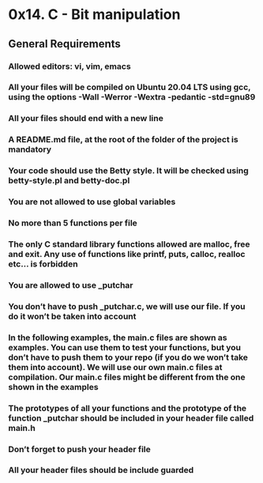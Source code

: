 # 0x14. C - Bit manipulation
## General Requirements
### Allowed editors: vi, vim, emacs
### All your files will be compiled on Ubuntu 20.04 LTS using gcc, using the options -Wall -Werror -Wextra -pedantic -std=gnu89
### All your files should end with a new line
### A README.md file, at the root of the folder of the project is mandatory
### Your code should use the Betty style. It will be checked using betty-style.pl and betty-doc.pl
### You are not allowed to use global variables
### No more than 5 functions per file
### The only C standard library functions allowed are malloc, free and exit. Any use of functions like printf, puts, calloc, realloc etc… is forbidden
### You are allowed to use _putchar
### You don’t have to push _putchar.c, we will use our file. If you do it won’t be taken into account
### In the following examples, the main.c files are shown as examples. You can use them to test your functions, but you don’t have to push them to your repo (if you do we won’t take them into account). We will use our own main.c files at compilation. Our main.c files might be different from the one shown in the examples
### The prototypes of all your functions and the prototype of the function _putchar should be included in your header file called main.h
### Don’t forget to push your header file
### All your header files should be include guarded
